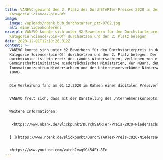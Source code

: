 ```yaml
---
title: VANEVO gewinnt den 2. Platz des DurchSTARTer-Preises 2020 in der
  Kategorie Science-Spin-Off
image:
  image: /uploads/nbank_bub_durchstarter_prz-0702.jpg
  alt: eine Videokonferenz
excerpt: VANEVO konnte sich unter 92 Bewerbern für den Durchstarterpreis in der
  Kategorie Science-Spin-Off durchsetzen und den 2. Platz belegen.
date: 2020-12-01T12:10:26.312Z
content: >-
  VANEVO konnte sich unter 92 Bewerbern für den Durchstarterpreis in der
  Kategorie Science-Spin-Off durchsetzen und den 2. Platz belegen. Der
  DurchSTARTer ist ein Preis des Landes Niedersachsen, verliehen von einer
  Gemeinschaftsinitiative niedersächsischer Ministerien, der NBank, dem
  Innovationszentrum Niedersachsen und der Unternehmerverbände Niedersachsen
  (UVN). 


  Die Verleihung fand am 01.12.2020 im Rahmen einer digitalen Preisverleihung statt.


  VANEVO freut sich, dass mit der Darstellung des Unternehmenskonzepts die Jury überzeugt werden konnte!


  Weitere Informationen:


   <https://www.nbank.de/Blickpunkt/DurchSTARTer-Preis-2020-Niedersachsen-pr%C3%A4miert-seine-besten-Startups.jsp>


  [ ](https://www.nbank.de/Blickpunkt/DurchSTARTer-Preis-2020-Niedersachsen-pr%C3%A4miert-seine-besten-Startups.jsp)<https://durchstarterpreis.nbank.de/>


  <https://www.youtube.com/watch?v=gSGk54FY-8E>
---
```

